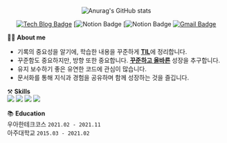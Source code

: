 <!-- ### 안녕하세요! 👋 -->

<!--
**pika96/pika96** is a ✨ _special_ ✨ repository because its `README.md` (this file) appears on your GitHub profile.

Here are some ideas to get you started:

- 🔭 I’m currently working on ...
- 🌱 I’m currently learning ...
- 👯 I’m looking to collaborate on ...
- 🤔 I’m looking for help with ...
- 💬 Ask me about ...
- 📫 How to reach me: ...
- 😄 Pronouns: ...
- ⚡ Fun fact: ...
-->

 <div align=center>
 
![Anurag's GitHub stats](https://github-readme-stats.vercel.app/api?username=pika96&show_icons=true&theme=radical)
 
[![Tech Blog Badge](http://img.shields.io/badge/-TIL-black?style=flat-square&logo=github&link=https://github.com/pika96/TIL)](https://github.com/pika96/TIL)
[![Notion Badge](https://drive.google.com/file/d/1ttZ-1UKCaOfyXcGTMm8n8z_etmIA1Y2j/view?usp=sharing)
[![Notion Badge](https://drive.google.com/file/d/1QJCRjQTDGlNdBXrqP68iPOg1x37FpSCg/view?usp=sharing)
[![Gmail Badge](https://img.shields.io/badge/Gmail-d14836?style=flat-square&logo=Gmail&logoColor=white&link=mailto:yjwdbawldn83@gmail.com)](mailto:yjwdbawldn83@gmail.com)

<!-- [![Solved.ac Profile](http://mazassumnida.wtf/api/v2/generate_badge?boj=yjwdbswldn)](https://solved.ac/yjwdbswldn/) -->

<!--  ![hyp3rflow's solved.ac stats](https://github-readme-solvedac.hyp3rflow.vercel.app/api/?handle=yjwdbswldn) -->

</div>

💁‍♂️ __About me__  
- 기록의 중요성을 알기에, 학습한 내용을 꾸준하게 [**TIL**](https://github.com/pika96/TIL)에 정리합니다.
- 꾸준함도 중요하지만, 방향 또한 중요합니다. [**꾸준하고 올바른**](https://github.com/pika96/woowa-writing-3/blob/pika96/%EB%A0%88%EB%B2%A8%204%20%EA%B8%80%EC%93%B0%EA%B8%B0.md) 성장을 추구합니다.
- 유지 보수하기 좋은 유연한 코드에 관심이 많습니다.
- 문서화를 통해 지식과 경험을 공유하며 함께 성장하는 것을 즐깁니다.

⚒ __Skills__  
<img src="https://img.shields.io/badge/Java-orange?style=flat-square&logo=Java&logoColor=white"/>
<img src="https://img.shields.io/badge/Spring Boot-green?style=flat-square&logo=Spring Boot&logoColor=white"/>
<img src="https://img.shields.io/badge/MySQL-blue?style=flat-square&logo=MariaDB&logoColor=white"/>
<img src="https://img.shields.io/badge/Git-black?style=flat-square&logo=Git&logoColor=white"/>

📚 __Education__  
우아한테크코스 `2021.02 - 2021.11`  
아주대학교 `2015.03 - 2021.02`
